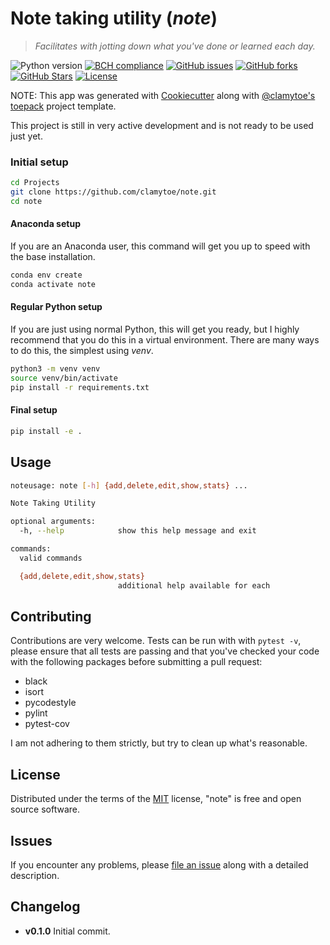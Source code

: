 # Note taking utility (*note*)
> *Facilitates with jotting down what you've done or learned each day.*

![Python version][python-version]
[![BCH compliance][bch-image]][bch-url]
[![GitHub issues][issues-image]][issues-url]
[![GitHub forks][fork-image]][fork-url]
[![GitHub Stars][stars-image]][stars-url]
[![License][license-image]][license-url]

NOTE: This app was generated with [Cookiecutter](https://github.com/audreyr/cookiecutter) along with [@clamytoe's](https://github.com/clamytoe) [toepack](https://github.com/clamytoe/toepack) project template.

This project is still in very active development and is not ready to be used just yet.

### Initial setup
```bash
cd Projects
git clone https://github.com/clamytoe/note.git
cd note
```

#### Anaconda setup
If you are an Anaconda user, this command will get you up to speed with the base installation.
```bash
conda env create
conda activate note
```

#### Regular Python setup
If you are just using normal Python, this will get you ready, but I highly recommend that you do this in a virtual environment. There are many ways to do this, the simplest using *venv*.
```bash
python3 -m venv venv
source venv/bin/activate
pip install -r requirements.txt
```

#### Final setup
```bash
pip install -e .
```

## Usage
```bash
noteusage: note [-h] {add,delete,edit,show,stats} ...

Note Taking Utility

optional arguments:
  -h, --help            show this help message and exit

commands:
  valid commands

  {add,delete,edit,show,stats}
                        additional help available for each

```

## Contributing
Contributions are very welcome. Tests can be run with with `pytest -v`, please ensure that all tests are passing and that you've checked your code with the following packages before submitting a pull request:
* black
* isort
* pycodestyle
* pylint
* pytest-cov

I am not adhering to them strictly, but try to clean up what's reasonable.

## License
Distributed under the terms of the [MIT](https://opensource.org/licenses/MIT) license, "note" is free and open source software.

## Issues
If you encounter any problems, please [file an issue](https://github.com/clamytoe/toepack/issues) along with a detailed description.

## Changelog
* **v0.1.0** Initial commit.

[python-version]:https://img.shields.io/badge/python-3.7-brightgreen.svg
[bch-image]:https://bettercodehub.com/edge/badge/clamytoe/note?branch=master
[bch-url]:https://bettercodehub.com/
[issues-image]:https://img.shields.io/github/issues/clamytoe/note.svg
[issues-url]:https://github.com/clamytoe/note/issues
[fork-image]:https://img.shields.io/github/forks/clamytoe/note.svg
[fork-url]:https://github.com/clamytoe/note/network
[stars-image]:https://img.shields.io/github/stars/clamytoe/note.svg
[stars-url]:https://github.com/clamytoe/note/stargazers
[license-image]:https://img.shields.io/github/license/clamytoe/note.svg
[license-url]:https://github.com/clamytoe/note/blob/master/LICENSE
